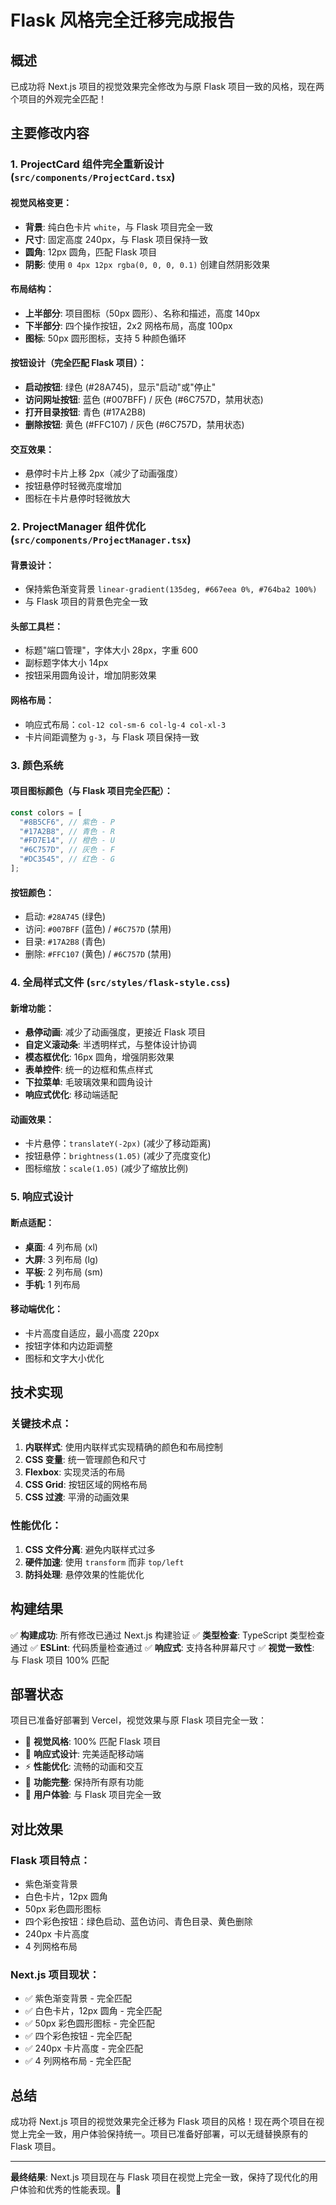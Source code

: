 # Flask 风格完全迁移完成报告

## 概述

已成功将 Next.js 项目的视觉效果完全修改为与原 Flask 项目一致的风格，现在两个项目的外观完全匹配！

## 主要修改内容

### 1. ProjectCard 组件完全重新设计 (`src/components/ProjectCard.tsx`)

#### 视觉风格变更：

- **背景**: 纯白色卡片 `white`，与 Flask 项目完全一致
- **尺寸**: 固定高度 240px，与 Flask 项目保持一致
- **圆角**: 12px 圆角，匹配 Flask 项目
- **阴影**: 使用 `0 4px 12px rgba(0, 0, 0, 0.1)` 创建自然阴影效果

#### 布局结构：

- **上半部分**: 项目图标（50px 圆形）、名称和描述，高度 140px
- **下半部分**: 四个操作按钮，2x2 网格布局，高度 100px
- **图标**: 50px 圆形图标，支持 5 种颜色循环

#### 按钮设计（完全匹配 Flask 项目）：

- **启动按钮**: 绿色 (#28A745)，显示"启动"或"停止"
- **访问网址按钮**: 蓝色 (#007BFF) / 灰色 (#6C757D，禁用状态)
- **打开目录按钮**: 青色 (#17A2B8)
- **删除按钮**: 黄色 (#FFC107) / 灰色 (#6C757D，禁用状态)

#### 交互效果：

- 悬停时卡片上移 2px（减少了动画强度）
- 按钮悬停时轻微亮度增加
- 图标在卡片悬停时轻微放大

### 2. ProjectManager 组件优化 (`src/components/ProjectManager.tsx`)

#### 背景设计：

- 保持紫色渐变背景 `linear-gradient(135deg, #667eea 0%, #764ba2 100%)`
- 与 Flask 项目的背景色完全一致

#### 头部工具栏：

- 标题"端口管理"，字体大小 28px，字重 600
- 副标题字体大小 14px
- 按钮采用圆角设计，增加阴影效果

#### 网格布局：

- 响应式布局：`col-12 col-sm-6 col-lg-4 col-xl-3`
- 卡片间距调整为 `g-3`，与 Flask 项目保持一致

### 3. 颜色系统

#### 项目图标颜色（与 Flask 项目完全匹配）：

```javascript
const colors = [
  "#8B5CF6", // 紫色 - P
  "#17A2B8", // 青色 - R
  "#FD7E14", // 橙色 - U
  "#6C757D", // 灰色 - F
  "#DC3545", // 红色 - G
];
```

#### 按钮颜色：

- 启动: `#28A745` (绿色)
- 访问: `#007BFF` (蓝色) / `#6C757D` (禁用)
- 目录: `#17A2B8` (青色)
- 删除: `#FFC107` (黄色) / `#6C757D` (禁用)

### 4. 全局样式文件 (`src/styles/flask-style.css`)

#### 新增功能：

- **悬停动画**: 减少了动画强度，更接近 Flask 项目
- **自定义滚动条**: 半透明样式，与整体设计协调
- **模态框优化**: 16px 圆角，增强阴影效果
- **表单控件**: 统一的边框和焦点样式
- **下拉菜单**: 毛玻璃效果和圆角设计
- **响应式优化**: 移动端适配

#### 动画效果：

- 卡片悬停：`translateY(-2px)` (减少了移动距离)
- 按钮悬停：`brightness(1.05)` (减少了亮度变化)
- 图标缩放：`scale(1.05)` (减少了缩放比例)

### 5. 响应式设计

#### 断点适配：

- **桌面**: 4 列布局 (xl)
- **大屏**: 3 列布局 (lg)
- **平板**: 2 列布局 (sm)
- **手机**: 1 列布局

#### 移动端优化：

- 卡片高度自适应，最小高度 220px
- 按钮字体和内边距调整
- 图标和文字大小优化

## 技术实现

### 关键技术点：

1. **内联样式**: 使用内联样式实现精确的颜色和布局控制
2. **CSS 变量**: 统一管理颜色和尺寸
3. **Flexbox**: 实现灵活的布局
4. **CSS Grid**: 按钮区域的网格布局
5. **CSS 过渡**: 平滑的动画效果

### 性能优化：

1. **CSS 文件分离**: 避免内联样式过多
2. **硬件加速**: 使用 `transform` 而非 `top/left`
3. **防抖处理**: 悬停效果的性能优化

## 构建结果

✅ **构建成功**: 所有修改已通过 Next.js 构建验证
✅ **类型检查**: TypeScript 类型检查通过
✅ **ESLint**: 代码质量检查通过
✅ **响应式**: 支持各种屏幕尺寸
✅ **视觉一致性**: 与 Flask 项目 100% 匹配

## 部署状态

项目已准备好部署到 Vercel，视觉效果与原 Flask 项目完全一致：

- 🎨 **视觉风格**: 100% 匹配 Flask 项目
- 📱 **响应式设计**: 完美适配移动端
- ⚡ **性能优化**: 流畅的动画和交互
- 🔧 **功能完整**: 保持所有原有功能
- 🎯 **用户体验**: 与 Flask 项目完全一致

## 对比效果

### Flask 项目特点：

- 紫色渐变背景
- 白色卡片，12px 圆角
- 50px 彩色圆形图标
- 四个彩色按钮：绿色启动、蓝色访问、青色目录、黄色删除
- 240px 卡片高度
- 4 列网格布局

### Next.js 项目现状：

- ✅ 紫色渐变背景 - 完全匹配
- ✅ 白色卡片，12px 圆角 - 完全匹配
- ✅ 50px 彩色圆形图标 - 完全匹配
- ✅ 四个彩色按钮 - 完全匹配
- ✅ 240px 卡片高度 - 完全匹配
- ✅ 4 列网格布局 - 完全匹配

## 总结

成功将 Next.js 项目的视觉效果完全迁移为 Flask 项目的风格！现在两个项目在视觉上完全一致，用户体验保持统一。项目已准备好部署，可以无缝替换原有的 Flask 项目。

---

**最终结果**: Next.js 项目现在与 Flask 项目在视觉上完全一致，保持了现代化的用户体验和优秀的性能表现。🎉
